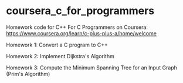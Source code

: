# coursera_c_for_programmers
Homework code for C++ For C Programmers on Coursera: https://www.coursera.org/learn/c-plus-plus-a/home/welcome

Homework 1: Convert a C program to C++

Homework 2: Implement Dijkstra's Algorithm

Homework 3: Compute the Minimum Spanning Tree for an Input Graph (Prim's Algorithm)
